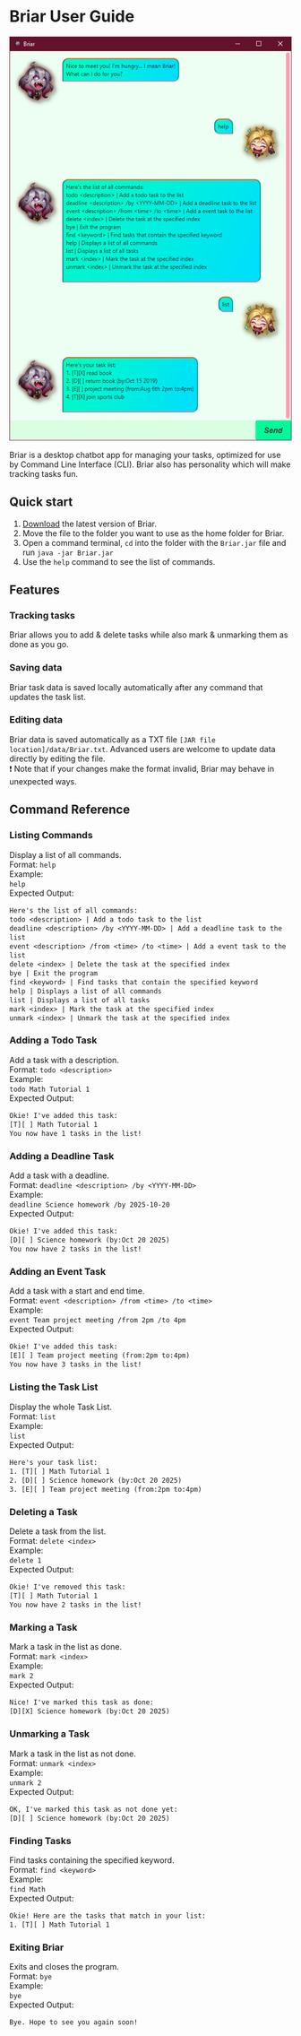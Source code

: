 # Briar User Guide
![Screenshot of Briar](/docs/Ui.png)

Briar is a desktop chatbot app for managing your tasks, optimized for use by Command Line Interface (CLI). Briar also has personality which will make tracking tasks fun.

## Quick start
1. [Download](https://github.com/siderealmaple/ip/releases) the latest version of Briar.
2. Move the file to the folder you want to use as the home folder for Briar.
3. Open a command terminal, `cd` into the folder with the `Briar.jar` file and run `java -jar Briar.jar`
4. Use the `help` command to see the list of commands.

## Features

### Tracking tasks
Briar allows you to add & delete tasks while also mark & unmarking them as done as you go.

### Saving data
Briar task data is saved locally automatically after any command that updates the task list.

### Editing data
Briar data is saved automatically as a TXT file `[JAR file location]/data/Briar.txt`. Advanced users are welcome to update data directly by editing the file.\
:exclamation: Note that if your changes make the format invalid, Briar may behave in unexpected ways.

## Command Reference

### Listing Commands
Display a list of all commands.\
Format: `help`\
Example: \
`help`\
Expected Output:
```
Here's the list of all commands:
todo <description> | Add a todo task to the list
deadline <description> /by <YYYY-MM-DD> | Add a deadline task to the list
event <description> /from <time> /to <time> | Add a event task to the list
delete <index> | Delete the task at the specified index
bye | Exit the program
find <keyword> | Find tasks that contain the specified keyword
help | Displays a list of all commands
list | Displays a list of all tasks
mark <index> | Mark the task at the specified index
unmark <index> | Unmark the task at the specified index
```

### Adding a Todo Task
Add a task with a description.\
Format: `todo <description>`\
Example: \
`todo Math Tutorial 1`\
Expected Output:
```
Okie! I've added this task:
[T][ ] Math Tutorial 1
You now have 1 tasks in the list!
```

### Adding a Deadline Task
Add a task with a deadline.\
Format: `deadline <description> /by <YYYY-MM-DD>`\
Example: \
`deadline Science homework /by 2025-10-20`\
Expected Output:
```
Okie! I've added this task:
[D][ ] Science homework (by:Oct 20 2025)
You now have 2 tasks in the list!
```

### Adding an Event Task
Add a task with a start and end time.\
Format: `event <description> /from <time> /to <time>`\
Example: \
`event Team project meeting /from 2pm /to 4pm`\
Expected Output:
```
Okie! I've added this task:
[E][ ] Team project meeting (from:2pm to:4pm)
You now have 3 tasks in the list!
```

### Listing the Task List
Display the whole Task List.\
Format: `list`\
Example: \
`list`\
Expected Output:
```
Here's your task list:
1. [T][ ] Math Tutorial 1
2. [D][ ] Science homework (by:Oct 20 2025)
3. [E][ ] Team project meeting (from:2pm to:4pm)
```

### Deleting a Task
Delete a task from the list.\
Format: `delete <index>`\
Example: \
`delete 1`\
Expected Output:
```
Okie! I've removed this task:
[T][ ] Math Tutorial 1
You now have 2 tasks in the list!
```

### Marking a Task
Mark a task in the list as done.\
Format: `mark <index>`\
Example: \
`mark 2`\
Expected Output:
```
Nice! I've marked this task as done:
[D][X] Science homework (by:Oct 20 2025)
```

### Unmarking a Task
Mark a task in the list as not done.\
Format: `unmark <index>`\
Example: \
`unmark 2`\
Expected Output:
```
OK, I've marked this task as not done yet:
[D][ ] Science homework (by:Oct 20 2025)
```

### Finding Tasks
Find tasks containing the specified keyword.\
Format: `find <keyword>`\
Example: \
`find Math`\
Expected Output:
```
Okie! Here are the tasks that match in your list:
1. [T][ ] Math Tutorial 1
```

### Exiting Briar
Exits and closes the program.\
Format: `bye`\
Example: \
`bye`\
Expected Output:
```
Bye. Hope to see you again soon!
```
